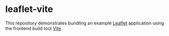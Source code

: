 # leaflet-vite

This repository demonstrates bundling an example [Leaflet](https://leafletjs.com/) application using the frontend build tool [Vite](https://vite.dev/).

